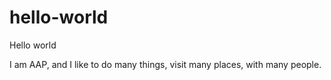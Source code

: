 # hello-world

Hello world

I am AAP, and I like to do many things, visit many places, with many people.
